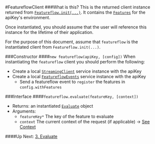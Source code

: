 #FeatureflowClient
###What is this?
This is the returned client instance returned from [`Featureflow.init(...)`](./1.Featureflow.md). 
It contains the [`Features`](./objects/Feature.md) for the apiKey's environment.

Once instantiated, you should assume that the user will reference this instance for the lifetime of their application.

For the purpose of this document, assume that `featureflow` is the instantiated client from `Featureflow.init(...)`.

###Constructor
####`new featureflow(apiKey, [config])`
When instantiating the `featureflow` client you should perform the following:
- Create a local [`StreamingClient`](./6.StreamingClient.md) service instance with the apiKey
- Create a local [`FeatureflowEvents`](./7.FeatureflowEvents.md) service instance with the apiKey
  - Send a featureflow event to `register` the features in `config.withFeatures`

###Interface
####`featureflow.evaluate(featureKey, [context])`
- Returns: an instantiated [`Evaluate`](./3.Evaluate.md) object
- Arguments:
  - `featureKey*` The key of the feature to evaluate
  - `context` The current context of the request (if applicable) -> [See Context](./objects/Context.md)
  
####Up Next: [3. Evaluate](./3.Evaluate.md)





